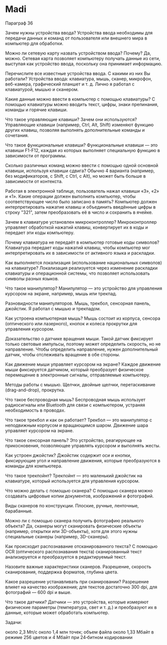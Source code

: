 # Madi
Параграф 36

Зачем нужны устройства ввода? Устройства ввода необходимы для передачи данных и команд от пользователя или внешнего мира в компьютер для обработки.

Можно ли сетевую карту назвать устройством ввода? Почему? Да, можно. Сетевая карта позволяет компьютеру получать данные из сети, выступая как устройство ввода, поскольку она принимает информацию.

Перечислите все известные устройства ввода. С какими из них Вы работали? Устройства ввода: клавиатура, мышь, сканер, микрофон, веб-камера, графический планшет и т. д. Лично я работал с клавиатурой, мышью и сканером.

Какие данные можно ввести в компьютер с помощью клавиатуры? С помощью клавиатуры можно вводить текст, цифры, знаки препинания, команды и горячие клавиши.

Что такое управляющие клавиши? Зачем они используются? Управляющие клавиши (например, Ctrl, Alt, Shift) изменяют функцию других клавиш, позволяя выполнять дополнительные команды и сочетания.

Что такое функциональные клавиши? Функциональные клавиши — это клавиши F1-F12, каждая из которых выполняет специальную функцию в зависимости от программы.

Сколько различных команд можно ввести с помощью одной основной клавиши, используя клавиши сдвига? Обычно 4 варианта (например, без модификаторов, с Shift, с Ctrl, с Alt), но может быть больше в зависимости от контекста.

Работая в электронной таблице, пользователь нажал клавиши «3», «2» и «1». Какие операции должен выполнить компьютер, чтобы соответствующее число было записано в память? Компьютер должен интерпретировать нажатие клавиш и объединить введённые цифры в строку "321", затем преобразовать её в число и сохранить в ячейке.

Зачем в клавиатуре установлен микроконтроллер? Микроконтроллер управляет обработкой нажатий клавиш, конвертирует их в коды и передает эти коды компьютеру.

Почему клавиатура не передаёт в компьютер готовые коды символов? Клавиатура передает коды нажатий клавиш, чтобы компьютер мог интерпретировать их в зависимости от активного языка и раскладки.

Как выполняется локализация (использование национальных символов) на клавиатуре? Локализация реализуется через изменение раскладки клавиатуры и операционной системы, что позволяет использовать символы разных языков.

Что такое манипулятор? Манипулятор — это устройство для управления курсором на экране, например, мышь или трекпад.

Разновидности манипуляторов. Мышь, трекбол, сенсорная панель, джойстик. Я работал с мышью и трекпадом.

Как устроена компьютерная мышь? Мышь состоит из корпуса, сенсора (оптического или лазерного), кнопок и колеса прокрутки для управления курсором.

Доказательство о датчике вращения мыши. Такой датчик фиксирует только световые импульсы, поэтому может определить скорость, но не направление. Чтобы определить направление, нужен дополнительный датчик, чтобы отслеживать вращение в обе стороны.

Как движение мыши управляет курсором на экране? Каждое движение мыши фиксируется датчиком, который преобразует физическое перемещение в электронные сигналы, отправляемые компьютеру.

Методы работы с мышью. Щелчки, двойные щелчки, перетаскивание (drag-and-drop), прокрутка.

Что такое беспроводная мышь? Беспроводная мышь использует радиосигналы или Bluetooth для связи с компьютером, устраняя необходимость в проводах.

Что такое трекбол и как он работает? Трекбол — это манипулятор с неподвижным корпусом и вращающимся шаром. Движение шара управляет курсором на экране.

Что такое сенсорная панель? Это устройство, реагирующее на прикосновения, позволяющее управлять курсором и выполнять жесты.

Как устроен джойстик? Джойстик содержит оси и кнопки, фиксирующие угол и направление движения, которые преобразуются в команды для компьютера.

Что такое трекпойнт? Трекпойнт — это маленький джойстик на клавиатуре, который используется для управления курсором.

Что можно делать с помощью сканера? С помощью сканера можно создавать цифровые копии документов, изображений и фотографий.

Виды сканеров по конструкции. Плоские, ручные, ленточные, барабанные.

Можно ли с помощью сканера получить фотографию реального объекта? Да, сканеры могут сканировать физические объекты (например, открытки или 3D-объекты), хотя для этого нужны специальные сканеры (например, 3D-сканеры).

Как происходит распознавание отсканированного текста? С помощью OCR (оптического распознавания текста) сканированный текст анализируется и преобразуется в редактируемый текст.

Назовите важные характеристики сканеров. Разрешение, скорость сканирования, поддержка форматов, глубина цвета.

Какое разрешение устанавливать при сканировании? Разрешение влияет на качество изображения; для текстов достаточно 300 dpi, для фотографий — 600 dpi и выше.

Что такое датчики? Датчики — это устройства, которые измеряют физические параметры (температура, свет и т. д.) и преобразуют их в данные, которые может обработать компьютер.

Задачи:

около 2,3 Мп/с
около 1,4 млн точек; объем файла около 1,33 Мбайт в режиме 256 цветов и 4 Мбайт при 24‐битном кодировании
